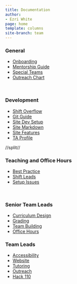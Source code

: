 ```yaml
---
title: Documentation
author:
- Ezri White
page: home
template: columns
site-branch: team
---
```


<div class="link-page box">

### General

* [Onboarding](/team/documentation/guides/onboarding.html)
* [Mentorship Guide](/team/documentation/guides/mentor_guide.html)
* [Special Teams](/team/documentation/guides/special_teams.html)
* [Outreach Chart](/team/documentation/guides/outreach_chart.html)
</div>
</br>
<div class="link-page box">

### Development 

* [Shift Overflow](/team/documentation/guides/shiftoverflow_dev.html)
* [Git Guide](/team/documentation/guides/git_guide.html)
* [Site Dev Setup](/team/documentation/guides/course_site_setup.html)
* [Site Markdown](/team/documentation/guides/course_site_markdown.html)
* [Site Features](/team/documentation/guides/course_site_features.html)
* [TA Profile](/team/documentation/guides/ta_profile.html)
</div>
//split//
<div class="link-page box">

### Teaching and Office Hours

* [Best Practice](/team/documentation/guides/best_practices.html)
* [Shift Leads](/team/documentation/guides/shift_leads.html)
* [Setup Issues](/team/documentation/guides/setup_issues.html)
<!-- * [Diagnostic Tool](/team/documentation/guides/diagnostic_tool.html) -->
</div>
</br>
<div class="link-page box">

### Senior Team Leads

* [Curriculum Design](/team/documentation/guides/curriculum.html) 
* [Grading](/team/documentation/guides/grading.html)
* [Team Building](/team/documentation/guides/team-building.html)
* [Office Hours](/team/documentation/guides/office-hours.html)

### Team Leads

* [Accessibility](/team/documentation/guides/accessibility.html)
* [Website](/team/documentation/guides/website.html)
* [Tutoring](/team/documentation/guides/tutoring.html)
* [Outreach](/team/documentation/guides/outreach.html)
* [Hack 110](/team/documentation/guides/hack110.html)


</div>
